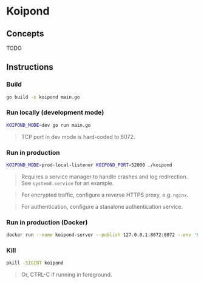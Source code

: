 # Koipond

## Concepts

TODO

## Instructions

### Build

```bash
go build -o koipond main.go
```

### Run locally (development mode)

```bash
KOIPOND_MODE=dev go run main.go
```

> TCP port in dev mode is hard-coded to 8072.

### Run in production

```bash
KOIPOND_MODE=prod-local-listener KOIPOND_PORT=52000 ./koipond
```

> Requires a service manager to handle crashes and log redirection. See `systemd.service` for an example.

> For encrypted traffic, configure a reverse HTTPS proxy, e.g. `nginx`.

> For authentication, configure a stanalone authentication service.

### Run in production (Docker)

```bash
docker run --name koipond-server --publish 127.0.0.1:8072:8072 --env 'KOIPOND_PORT=8072' --detach acicovic/koipond:latest
```

### Kill

```bash
pkill -SIGINT koipond
```

> Or, CTRL-C if running in foreground.
